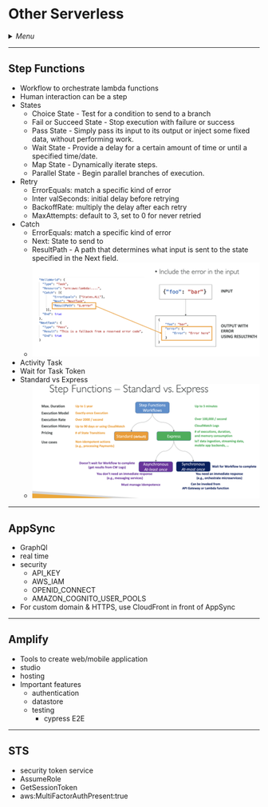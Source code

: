 # Other Serverless

<details>
 <summary><i>Menu</i></summary>

- [Step Functions](#step-functions)
- [AppSync](#AppSync)
- [Amplify](#Amplify)
- [STS](#STS)
</details>

---
## Step Functions
- Workflow to orchestrate lambda functions
- Human interaction can be a step
- States
  - Choice State - Test for a condition to send to a branch
  - Fail or Succeed State - Stop execution with failure or success
  - Pass State - Simply pass its input to its output or inject some fixed data, without performing work.
  - Wait State - Provide a delay for a certain amount of time or until a specified time/date.
  - Map State - Dynamically iterate steps. 
  - Parallel State - Begin parallel branches of execution.
- Retry
  - ErrorEquals: match a specific kind of error
  - Inter valSeconds: initial delay before retrying
  - BackoffRate: multiply the delay after each retry
  - MaxAttempts: default to 3, set to 0 for never retried
- Catch
  - ErrorEquals: match a specific kind of error
  - Next: State to send to
  - ResultPath - A path that determines what input is sent to the state specified in the Next field.
  - ![catch](../../images/catchStepFunctions.png)
- Activity Task
- Wait for Task Token
- Standard vs Express
  - ![standard vs express](../../images/stepFunctionStandardVsExpress.png)

---
## AppSync
- GraphQl
- real time
- security
  - API_KEY
  - AWS_IAM
  - OPENID_CONNECT
  - AMAZON_COGNITO_USER_POOLS
- For custom domain & HTTPS, use CloudFront in front of AppSync

---
## Amplify
- Tools to create web/mobile application
- studio
- hosting
- Important features
  - authentication
  - datastore
  - testing
    - cypress E2E

---
## STS
- security token service
- AssumeRole
- GetSessionToken
- aws:MultiFactorAuthPresent:true
